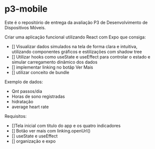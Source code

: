 # p3-mobile
Este é o repositório de entrega da avaliação P3 de Desenvolvimento de Dispositivos Móveis.

Criar uma aplicação funcional utilizando React com Expo que consiga: 
 - [] Visualizar dados simulados na tela de forma clara e intuitiva, utilizando componentes gráficos e estilizações com shadow tree
 - [] Utilizar hooks como useState e useEffect para controlar o estado e simular carregamento dinâmico dos dados
 - [] implementar linking no botãp Ver Mais
 - [] utilizar conceito de bundle 

Exemplo de dados:
 - Qnt passos/dia
 - Horas de sono registradas
 - hidratação
 - average heart rate

Requisitos:
 - []Tela inicial com titulo do app e os quatro indicadores
 - [] Botão ver mais com linking.openUrl()
 - [] useState e useEffect
 - [] organização e expo
